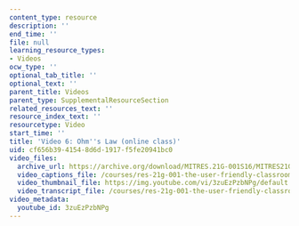 ```yaml
---
content_type: resource
description: ''
end_time: ''
file: null
learning_resource_types:
- Videos
ocw_type: ''
optional_tab_title: ''
optional_text: ''
parent_title: Videos
parent_type: SupplementalResourceSection
related_resources_text: ''
resource_index_text: ''
resourcetype: Video
start_time: ''
title: 'Video 6: Ohm''s Law (online class)'
uid: cf656b39-4154-8d6d-1917-f5fe20941bc0
video_files:
  archive_url: https://archive.org/download/MITRES.21G-001S16/MITRES21G_001S16_Ohms-Law_300k.mp4
  video_captions_file: /courses/res-21g-001-the-user-friendly-classroom-fall-2020/8f0dc22ec26251d4b44b1b7670d79f29_3zuEzPzbNPg.vtt
  video_thumbnail_file: https://img.youtube.com/vi/3zuEzPzbNPg/default.jpg
  video_transcript_file: /courses/res-21g-001-the-user-friendly-classroom-fall-2020/c68f60b9da03b322168d601acd47c80e_3zuEzPzbNPg.pdf
video_metadata:
  youtube_id: 3zuEzPzbNPg
---
```

